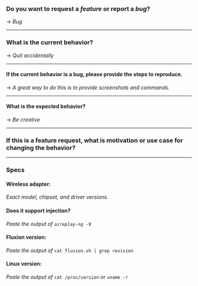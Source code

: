 ### Do you want to request a *feature* or report a *bug*?
-> *Bug*

----

### What is the current behavior?
-> *Quit accidentally*

---

#### If the current behavior is a bug, please provide the steps to reproduce.
-> *A great way to do this is to provide screenshots and commands.*

--- 

#### What is the expected behavior?
-> *Be creative*

---

### If this is a feature request, what is motivation or use case for changing the behavior?

---

### Specs
#### Wireless adapter:
*Exact model, chipset, and driver versions.*


#### Does it support injection?
*Paste the output of `aireplay-ng -9`*


#### Fluxion version:
*Paste the output of* `cat fluxion.sh | grep revision`

#### Linux version:
*Paste the output of* `cat /proc/version` or `uname -r` 

